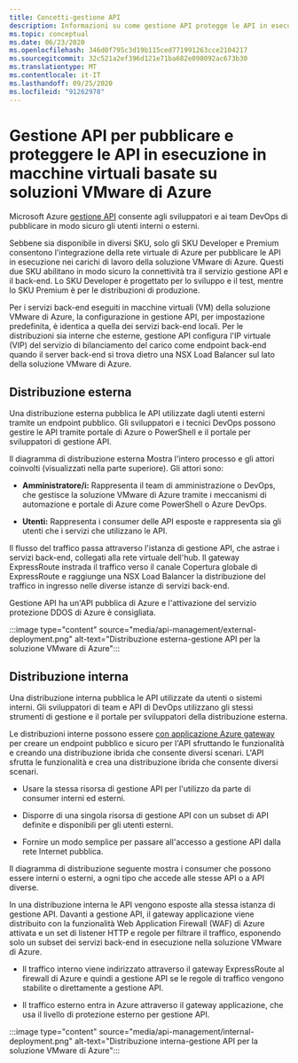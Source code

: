 ```yaml
---
title: Concetti-gestione API
description: Informazioni su come gestione API protegge le API in esecuzione in macchine virtuali (VM) della soluzione VMware di Azure
ms.topic: conceptual
ms.date: 06/23/2020
ms.openlocfilehash: 346d0f795c3d19b115ced771991263cce2104217
ms.sourcegitcommit: 32c521a2ef396d121e71ba682e098092ac673b30
ms.translationtype: MT
ms.contentlocale: it-IT
ms.lasthandoff: 09/25/2020
ms.locfileid: "91262978"
---
```

# <a name="api-management-to-publish-and-protect-apis-running-on-azure-vmware-solution-based-vms"></a>Gestione API per pubblicare e proteggere le API in esecuzione in macchine virtuali basate su soluzioni VMware di Azure

Microsoft Azure [gestione API](https://azure.microsoft.com/services/api-management/) consente agli sviluppatori e ai team DevOps di pubblicare in modo sicuro gli utenti interni o esterni.

Sebbene sia disponibile in diversi SKU, solo gli SKU Developer e Premium consentono l'integrazione della rete virtuale di Azure per pubblicare le API in esecuzione nei carichi di lavoro della soluzione VMware di Azure. Questi due SKU abilitano in modo sicuro la connettività tra il servizio gestione API e il back-end. Lo SKU Developer è progettato per lo sviluppo e il test, mentre lo SKU Premium è per le distribuzioni di produzione.

Per i servizi back-end eseguiti in macchine virtuali (VM) della soluzione VMware di Azure, la configurazione in gestione API, per impostazione predefinita, è identica a quella dei servizi back-end locali. Per le distribuzioni sia interne che esterne, gestione API configura l'IP virtuale (VIP) del servizio di bilanciamento del carico come endpoint back-end quando il server back-end si trova dietro una NSX Load Balancer sul lato della soluzione VMware di Azure.

## <a name="external-deployment"></a>Distribuzione esterna

Una distribuzione esterna pubblica le API utilizzate dagli utenti esterni tramite un endpoint pubblico. Gli sviluppatori e i tecnici DevOps possono gestire le API tramite portale di Azure o PowerShell e il portale per sviluppatori di gestione API.

Il diagramma di distribuzione esterna Mostra l'intero processo e gli attori coinvolti (visualizzati nella parte superiore). Gli attori sono:

- **Amministratore/i:** Rappresenta il team di amministrazione o DevOps, che gestisce la soluzione VMware di Azure tramite i meccanismi di automazione e portale di Azure come PowerShell o Azure DevOps.

- **Utenti:**  Rappresenta i consumer delle API esposte e rappresenta sia gli utenti che i servizi che utilizzano le API.

Il flusso del traffico passa attraverso l'istanza di gestione API, che astrae i servizi back-end, collegati alla rete virtuale dell'hub. Il gateway ExpressRoute instrada il traffico verso il canale Copertura globale di ExpressRoute e raggiunge una NSX Load Balancer la distribuzione del traffico in ingresso nelle diverse istanze di servizi back-end.

Gestione API ha un'API pubblica di Azure e l'attivazione del servizio protezione DDOS di Azure è consigliata. 

:::image type="content" source="media/api-management/external-deployment.png" alt-text="Distribuzione esterna-gestione API per la soluzione VMware di Azure":::


## <a name="internal-deployment"></a>Distribuzione interna

Una distribuzione interna pubblica le API utilizzate da utenti o sistemi interni. Gli sviluppatori di team e API di DevOps utilizzano gli stessi strumenti di gestione e il portale per sviluppatori della distribuzione esterna.

Le distribuzioni interne possono essere [con applicazione Azure gateway](../api-management/api-management-howto-integrate-internal-vnet-appgateway.md) per creare un endpoint pubblico e sicuro per l'API sfruttando le funzionalità e creando una distribuzione ibrida che consente diversi scenari.  L'API sfrutta le funzionalità e crea una distribuzione ibrida che consente diversi scenari.

* Usare la stessa risorsa di gestione API per l'utilizzo da parte di consumer interni ed esterni.

* Disporre di una singola risorsa di gestione API con un subset di API definite e disponibili per gli utenti esterni.

* Fornire un modo semplice per passare all'accesso a gestione API dalla rete Internet pubblica.

Il diagramma di distribuzione seguente mostra i consumer che possono essere interni o esterni, a ogni tipo che accede alle stesse API o a API diverse.

In una distribuzione interna le API vengono esposte alla stessa istanza di gestione API. Davanti a gestione API, il gateway applicazione viene distribuito con la funzionalità Web Application Firewall (WAF) di Azure attivata e un set di listener HTTP e regole per filtrare il traffico, esponendo solo un subset dei servizi back-end in esecuzione nella soluzione VMware di Azure.

* Il traffico interno viene indirizzato attraverso il gateway ExpressRoute al firewall di Azure e quindi a gestione API se le regole di traffico vengono stabilite o direttamente a gestione API.  

* Il traffico esterno entra in Azure attraverso il gateway applicazione, che usa il livello di protezione esterno per gestione API.


:::image type="content" source="media/api-management/internal-deployment.png" alt-text="Distribuzione interna-gestione API per la soluzione VMware di Azure":::